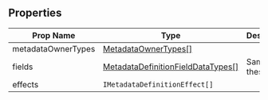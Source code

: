 ## Properties

| Prop Name | Type | Description |
| --------------------- | ------ | ------------------- |
| metadataOwnerTypes | [MetadataOwnerTypes[]](/Documentation/MetadataPlugin/MetadataOwnerTypes.md) | |
| fields | [MetadataDefinitionFieldDataTypes[]](/Documentation/MetadataPlugin/MetadataDefinitionFieldDataTypes.md) | Same with these |
| effects | `IMetadataDefinitionEffect[]` |  |
